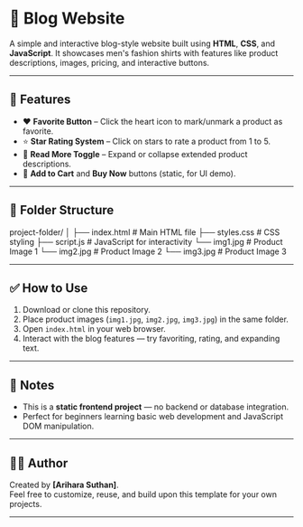 # 📝 Blog Website

A simple and interactive blog-style website built using **HTML**, **CSS**, and **JavaScript**. It showcases men's fashion shirts with features like product descriptions, images, pricing, and interactive buttons.

---

## 🚀 Features

- ❤️ **Favorite Button** – Click the heart icon to mark/unmark a product as favorite.
- ⭐ **Star Rating System** – Click on stars to rate a product from 1 to 5.
- 📖 **Read More Toggle** – Expand or collapse extended product descriptions.
- 🛒 **Add to Cart** and **Buy Now** buttons (static, for UI demo).

---

## 📂 Folder Structure

project-folder/
│
├── index.html # Main HTML file
├── styles.css # CSS styling
├── script.js # JavaScript for interactivity
└── img1.jpg # Product Image 1
└── img2.jpg # Product Image 2
└── img3.jpg # Product Image 3


---

## ✅ How to Use

1. Download or clone this repository.
2. Place product images (`img1.jpg`, `img2.jpg`, `img3.jpg`) in the same folder.
3. Open `index.html` in your web browser.
4. Interact with the blog features — try favoriting, rating, and expanding text.

---

## 📌 Notes

- This is a **static frontend project** — no backend or database integration.
- Perfect for beginners learning basic web development and JavaScript DOM manipulation.

---

## 👨‍💻 Author

Created by **[Arihara Suthan]**.  
Feel free to customize, reuse, and build upon this template for your own projects.

---
